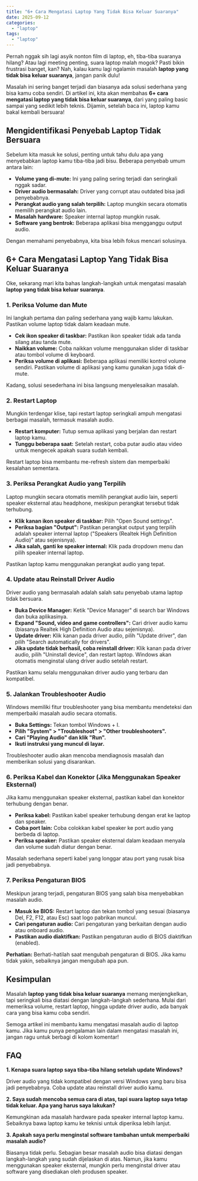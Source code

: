 ```yaml
---
title: "6+ Cara Mengatasi Laptop Yang Tidak Bisa Keluar Suaranya"
date: 2025-09-12
categories: 
  - "laptop"
tags: 
  - "laptop"
---
```


Pernah nggak sih lagi asyik nonton film di laptop, eh, tiba-tiba suaranya hilang? Atau lagi meeting penting, suara laptop malah mogok? Pasti bikin frustrasi banget, kan? Nah, kalau kamu lagi ngalamin masalah **laptop yang tidak bisa keluar suaranya**, jangan panik dulu!

Masalah ini sering banget terjadi dan biasanya ada solusi sederhana yang bisa kamu coba sendiri. Di artikel ini, kita akan membahas **6+ cara mengatasi laptop yang tidak bisa keluar suaranya**, dari yang paling basic sampai yang sedikit lebih teknis. Dijamin, setelah baca ini, laptop kamu bakal kembali bersuara!

## Mengidentifikasi Penyebab Laptop Tidak Bersuara

Sebelum kita masuk ke solusi, penting untuk tahu dulu apa yang menyebabkan laptop kamu tiba-tiba jadi bisu. Beberapa penyebab umum antara lain:

- **Volume yang di-mute:** Ini yang paling sering terjadi dan seringkali nggak sadar.
- **Driver audio bermasalah:** Driver yang corrupt atau outdated bisa jadi penyebabnya.
- **Perangkat audio yang salah terpilih:** Laptop mungkin secara otomatis memilih perangkat audio lain.
- **Masalah hardware:** Speaker internal laptop mungkin rusak.
- **Software yang bentrok:** Beberapa aplikasi bisa mengganggu output audio.

Dengan memahami penyebabnya, kita bisa lebih fokus mencari solusinya.

## 6+ Cara Mengatasi Laptop Yang Tidak Bisa Keluar Suaranya

Oke, sekarang mari kita bahas langkah-langkah untuk mengatasi masalah **laptop yang tidak bisa keluar suaranya**.

### 1\. Periksa Volume dan Mute

Ini langkah pertama dan paling sederhana yang wajib kamu lakukan. Pastikan volume laptop tidak dalam keadaan mute.

- **Cek ikon speaker di taskbar:** Pastikan ikon speaker tidak ada tanda silang atau tanda mute.
- **Naikkan volume:** Coba naikkan volume menggunakan slider di taskbar atau tombol volume di keyboard.
- **Periksa volume di aplikasi:** Beberapa aplikasi memiliki kontrol volume sendiri. Pastikan volume di aplikasi yang kamu gunakan juga tidak di-mute.

Kadang, solusi sesederhana ini bisa langsung menyelesaikan masalah.

### 2\. Restart Laptop

Mungkin terdengar klise, tapi restart laptop seringkali ampuh mengatasi berbagai masalah, termasuk masalah audio.

- **Restart komputer:** Tutup semua aplikasi yang berjalan dan restart laptop kamu.
- **Tunggu beberapa saat:** Setelah restart, coba putar audio atau video untuk mengecek apakah suara sudah kembali.

Restart laptop bisa membantu me-refresh sistem dan memperbaiki kesalahan sementara.

### 3\. Periksa Perangkat Audio yang Terpilih

Laptop mungkin secara otomatis memilih perangkat audio lain, seperti speaker eksternal atau headphone, meskipun perangkat tersebut tidak terhubung.

- **Klik kanan ikon speaker di taskbar:** Pilih "Open Sound settings".
- **Periksa bagian "Output":** Pastikan perangkat output yang terpilih adalah speaker internal laptop ("Speakers (Realtek High Definition Audio)" atau sejenisnya).
- **Jika salah, ganti ke speaker internal:** Klik pada dropdown menu dan pilih speaker internal laptop.

Pastikan laptop kamu menggunakan perangkat audio yang tepat.

### 4\. Update atau Reinstall Driver Audio

Driver audio yang bermasalah adalah salah satu penyebab utama laptop tidak bersuara.

- **Buka Device Manager:** Ketik "Device Manager" di search bar Windows dan buka aplikasinya.
- **Expand "Sound, video and game controllers":** Cari driver audio kamu (biasanya Realtek High Definition Audio atau sejenisnya).
- **Update driver:** Klik kanan pada driver audio, pilih "Update driver", dan pilih "Search automatically for drivers".
- **Jika update tidak berhasil, coba reinstall driver:** Klik kanan pada driver audio, pilih "Uninstall device", dan restart laptop. Windows akan otomatis menginstal ulang driver audio setelah restart.

Pastikan kamu selalu menggunakan driver audio yang terbaru dan kompatibel.

### 5\. Jalankan Troubleshooter Audio

Windows memiliki fitur troubleshooter yang bisa membantu mendeteksi dan memperbaiki masalah audio secara otomatis.

- **Buka Settings:** Tekan tombol Windows + I.
- **Pilih "System" > "Troubleshoot" > "Other troubleshooters".**
- **Cari "Playing Audio" dan klik "Run".**
- **Ikuti instruksi yang muncul di layar.**

Troubleshooter audio akan mencoba mendiagnosis masalah dan memberikan solusi yang disarankan.

### 6\. Periksa Kabel dan Konektor (Jika Menggunakan Speaker Eksternal)

Jika kamu menggunakan speaker eksternal, pastikan kabel dan konektor terhubung dengan benar.

- **Periksa kabel:** Pastikan kabel speaker terhubung dengan erat ke laptop dan speaker.
- **Coba port lain:** Coba colokkan kabel speaker ke port audio yang berbeda di laptop.
- **Periksa speaker:** Pastikan speaker eksternal dalam keadaan menyala dan volume sudah diatur dengan benar.

Masalah sederhana seperti kabel yang longgar atau port yang rusak bisa jadi penyebabnya.

### 7\. Periksa Pengaturan BIOS

Meskipun jarang terjadi, pengaturan BIOS yang salah bisa menyebabkan masalah audio.

- **Masuk ke BIOS:** Restart laptop dan tekan tombol yang sesuai (biasanya Del, F2, F12, atau Esc) saat logo pabrikan muncul.
- **Cari pengaturan audio:** Cari pengaturan yang berkaitan dengan audio atau onboard audio.
- **Pastikan audio diaktifkan:** Pastikan pengaturan audio di BIOS diaktifkan (enabled).

**Perhatian:** Berhati-hatilah saat mengubah pengaturan di BIOS. Jika kamu tidak yakin, sebaiknya jangan mengubah apa pun.

## Kesimpulan

Masalah **laptop yang tidak bisa keluar suaranya** memang menjengkelkan, tapi seringkali bisa diatasi dengan langkah-langkah sederhana. Mulai dari memeriksa volume, restart laptop, hingga update driver audio, ada banyak cara yang bisa kamu coba sendiri.

Semoga artikel ini membantu kamu mengatasi masalah audio di laptop kamu. Jika kamu punya pengalaman lain dalam mengatasi masalah ini, jangan ragu untuk berbagi di kolom komentar!

## FAQ

**1\. Kenapa suara laptop saya tiba-tiba hilang setelah update Windows?**

Driver audio yang tidak kompatibel dengan versi Windows yang baru bisa jadi penyebabnya. Coba update atau reinstall driver audio kamu.

**2\. Saya sudah mencoba semua cara di atas, tapi suara laptop saya tetap tidak keluar. Apa yang harus saya lakukan?**

Kemungkinan ada masalah hardware pada speaker internal laptop kamu. Sebaiknya bawa laptop kamu ke teknisi untuk diperiksa lebih lanjut.

**3\. Apakah saya perlu menginstal software tambahan untuk memperbaiki masalah audio?**

Biasanya tidak perlu. Sebagian besar masalah audio bisa diatasi dengan langkah-langkah yang sudah dijelaskan di atas. Namun, jika kamu menggunakan speaker eksternal, mungkin perlu menginstal driver atau software yang disediakan oleh produsen speaker.
